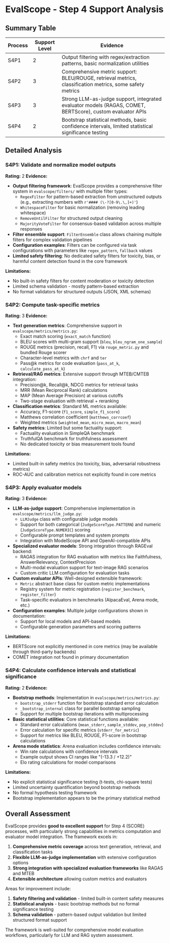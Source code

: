 # EvalScope - Step 4 Support Analysis

## Summary Table
| Process | Support Level | Evidence |
|---------|--------------|----------|
| S4P1 | 2 | Output filtering with regex/extraction patterns, basic normalization utilities |
| S4P2 | 3 | Comprehensive metric support: BLEU/ROUGE, retrieval metrics, classification metrics, some safety metrics |
| S4P3 | 3 | Strong LLM-as-judge support, integrated evaluator models (RAGAS, COMET, BERTScore), custom evaluator APIs |
| S4P4 | 2 | Bootstrap statistical methods, basic confidence intervals, limited statistical significance testing |

## Detailed Analysis

### S4P1: Validate and normalize model outputs
**Rating:** 2
**Evidence:**
- **Output filtering framework**: EvalScope provides a comprehensive filter system in `evalscope/filters/` with multiple filter types:
  - `RegexFilter` for pattern-based extraction from unstructured outputs (e.g., extracting numbers with `r'#### (\-?[0-9\.\,]+)'`)
  - `WhitespaceFilter` for basic normalization (removing leading whitespace)
  - `RemoveUntilFilter` for structured output cleaning
  - `MajorityVoteFilter` for consensus-based validation across multiple responses
- **Filter ensemble support**: `FilterEnsemble` class allows chaining multiple filters for complex validation pipelines
- **Configuration examples**: Filters can be configured via task configurations with parameters like `regex_pattern`, `fallback` values
- **Limited safety filtering**: No dedicated safety filters for toxicity, bias, or harmful content detection found in the core framework

**Limitations:**
- No built-in safety filters for content moderation or toxicity detection
- Limited schema validation - mostly pattern-based extraction
- No format validators for structured outputs (JSON, XML schemas)

### S4P2: Compute task-specific metrics
**Rating:** 3
**Evidence:**
- **Text generation metrics**: Comprehensive support in `evalscope/metrics/metrics.py`:
  - Exact match scoring (`exact_match` function)
  - BLEU scores with multi-gram support (`bleu`, `bleu_ngram_one_sample`)
  - ROUGE metrics (precision, recall, F1) via `rouge_metric.py` and bundled Rouge scorer
  - Character-level metrics with `chrf` and `ter`
  - Pass@k metrics for code evaluation (`pass_at_k`, `calculate_pass_at_k`)
- **Retrieval/RAG metrics**: Extensive support through MTEB/CMTEB integration:
  - Precision@k, Recall@k, NDCG metrics for retrieval tasks
  - MRR (Mean Reciprocal Rank) calculations
  - MAP (Mean Average Precision) at various cutoffs
  - Two-stage evaluation with retrieval + reranking
- **Classification metrics**: Standard ML metrics available:
  - Accuracy, F1-score (`f1_score`, `simple_f1_score`)
  - Matthews correlation coefficient (`matthews_corrcoef`)
  - Weighted metrics (`weighted_mean`, `micro_mean`, `macro_mean`)
- **Safety metrics**: Limited but some factuality support:
  - Factuality evaluation in SimpleQA benchmark
  - TruthfulQA benchmark for truthfulness assessment
  - No dedicated toxicity or bias measurement tools found

**Limitations:**
- Limited built-in safety metrics (no toxicity, bias, adversarial robustness metrics)
- ROC-AUC and calibration metrics not explicitly found in core metrics

### S4P3: Apply evaluator models
**Rating:** 3
**Evidence:**
- **LLM-as-judge support**: Comprehensive implementation in `evalscope/metrics/llm_judge.py`:
  - `LLMJudge` class with configurable judge models
  - Support for both categorical (`JudgeScoreType.PATTERN`) and numeric (`JudgeScoreType.NUMERIC`) scoring
  - Configurable prompt templates and system prompts
  - Integration with ModelScope API and OpenAI-compatible APIs
- **Specialized evaluator models**: Strong integration through RAGEval backend:
  - RAGAS integration for RAG evaluation with metrics like Faithfulness, AnswerRelevancy, ContextPrecision
  - Multi-modal evaluation support for text-image RAG scenarios
  - Custom critic LLM configuration for evaluation tasks
- **Custom evaluator APIs**: Well-designed extensible framework:
  - `Metric` abstract base class for custom metric implementations
  - Registry system for metric registration (`register_benchmark`, `register_filter`)
  - Task-specific evaluators in benchmarks (AlpacaEval, Arena mode, etc.)
- **Configuration examples**: Multiple judge configurations shown in documentation:
  - Support for local models and API-based models
  - Configurable generation parameters and scoring patterns

**Limitations:**
- BERTScore not explicitly mentioned in core metrics (may be available through third-party backends)
- COMET integration not found in primary documentation

### S4P4: Calculate confidence intervals and statistical significance
**Rating:** 2
**Evidence:**
- **Bootstrap methods**: Implementation in `evalscope/metrics/metrics.py`:
  - `bootstrap_stderr` function for bootstrap standard error calculation
  - `_bootstrap_internal` class for parallel bootstrap sampling
  - Support for multiple bootstrap iterations with multiprocessing
- **Basic statistical utilities**: Core statistical functions available:
  - Standard error calculations (`mean_stderr`, `sample_stddev`, `pop_stddev`)
  - Error calculation for specific metrics (`stderr_for_metric`)
  - Support for metrics like BLEU, ROUGE, F1-score in bootstrap calculations
- **Arena mode statistics**: Arena evaluation includes confidence intervals:
  - Win rate calculations with confidence intervals
  - Example output shows CI ranges like "(-13.3 / +12.2)"
  - Elo rating calculations for model comparisons

**Limitations:**
- No explicit statistical significance testing (t-tests, chi-square tests)
- Limited uncertainty quantification beyond bootstrap methods
- No formal hypothesis testing framework
- Bootstrap implementation appears to be the primary statistical method

## Overall Assessment

EvalScope provides **good to excellent support** for Step 4 (SCORE) processes, with particularly strong capabilities in metrics computation and evaluator model integration. The framework excels in:

1. **Comprehensive metric coverage** across text generation, retrieval, and classification tasks
2. **Flexible LLM-as-judge implementation** with extensive configuration options  
3. **Strong integration with specialized evaluation frameworks** like RAGAS and MTEB
4. **Extensible architecture** allowing custom metrics and evaluators

Areas for improvement include:
1. **Safety filtering and validation** - limited built-in content safety measures
2. **Statistical analysis** - basic bootstrap methods but no formal significance testing
3. **Schema validation** - pattern-based output validation but limited structured format support

The framework is well-suited for comprehensive model evaluation workflows, particularly for LLM and RAG system assessment.